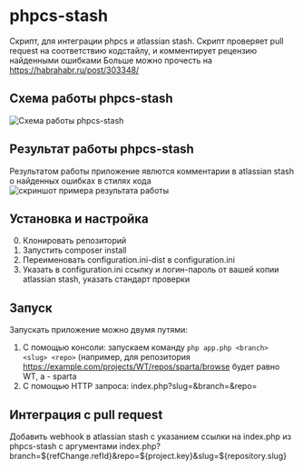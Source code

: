 # phpcs-stash
Скрипт, для интеграции phpcs и atlassian stash. Скрипт проверяет pull request на соответствию кодстайлу, и комментирует рецензию найденными ошибками
Больше можно прочесть на https://habrahabr.ru/post/303348/

## Схема работы phpcs-stash
![Схема работы phpcs-stash](https://raw.githubusercontent.com/WhoTrades/phpcs-stash/master/doc/images/architecture.png)

## Результат работы phpcs-stash
Результатом работы приложение явлются комментарии в atlassian stash о найденных ошибках в стилях кода
![скриншот примера результата работы](https://raw.githubusercontent.com/WhoTrades/phpcs-stash/master/doc/images/result.png)

## Установка и настройка
0. Клонировать репозиторий
1. Запустить composer install
2. Переименовать configuration.ini-dist в configuration.ini
3. Указать в configuration.ini ссылку и логин-пароль от вашей копии atlassian stash, указать стандарт проверки


## Запуск
Запускать приложение можно двумя путями:
1. С помощью консоли: запускаем команду ```php app.php <branch> <slug> <repo>``` (например, для репозитория https://example.com/projects/WT/repos/sparta/browse <slug> будет равно WT, а <repo> - sparta
2. С помощью HTTP запроса: index.php?slug=<slug>&branch=<branch>&repo=<repo>

## Интеграция с pull request
Добавить webhook в atlassian stash с указанием ссылки на index.php из phpcs-stash с аргументами index.php?branch=${refChange.refId}&repo=${project.key}&slug=${repository.slug}
